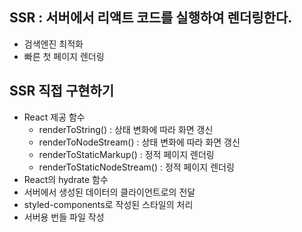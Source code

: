 ## SSR : 서버에서 리액트 코드를 실행하여 렌더링한다.
 - 검색엔진 최적화
 - 빠른 첫 페이지 렌더링

## SSR 직접 구현하기
 - React 제공 함수
   - renderToString() : 상태 변화에 따라 화면 갱신
   - renderToNodeStream() : 상태 변화에 따라 화면 갱신
   - renderToStaticMarkup() : 정적 페이지 렌더링
   - renderToStaticNodeStream() : 정적 페이지 렌더링
 - React의 hydrate 함수
 - 서버에서 생성된 데이터의 클라이언트로의 전달 
 - styled-components로 작성된 스타일의 처리
 - 서버용 번들 파일 작성
 